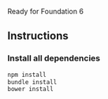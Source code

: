 Ready for Foundation 6

## Instructions

### Install all dependencies

```ruby
npm install
bundle install
bower install
```
